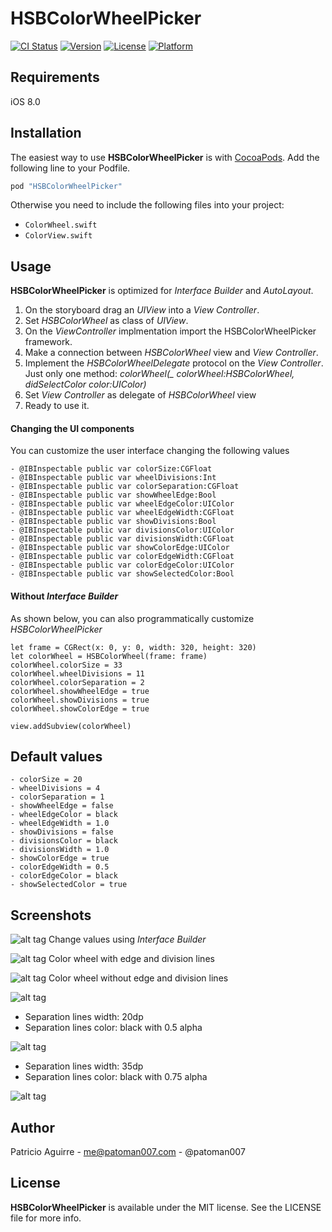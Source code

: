 # HSBColorWheelPicker

[![CI Status](http://img.shields.io/travis/patoman007/HSBColorWheelPicker.svg?style=flat)](https://travis-ci.org/patoman007/HSBColorWheelPicker)
[![Version](https://img.shields.io/cocoapods/v/HSBColorWheelPicker.svg?style=flat)](http://cocoapods.org/pods/HSBColorWheelPicker)
[![License](https://img.shields.io/cocoapods/l/HSBColorWheelPicker.svg?style=flat)](http://cocoapods.org/pods/HSBColorWheelPicker)
[![Platform](https://img.shields.io/cocoapods/p/HSBColorWheelPicker.svg?style=flat)](http://cocoapods.org/pods/HSBColorWheelPicker)

## Requirements

iOS 8.0 

## Installation

The easiest way to use **HSBColorWheelPicker** is with [CocoaPods](http://cocoapods.org). 
Add the following line to your Podfile.
```ruby
pod "HSBColorWheelPicker"
```

Otherwise you need to include the following files into your project:
- `ColorWheel.swift`
- `ColorView.swift`

## Usage

**HSBColorWheelPicker** is optimized for *Interface Builder* and *AutoLayout*.

1. On the storyboard drag an *UIView* into a *View Controller*.
2. Set *HSBColorWheel* as class of *UIView*.
3. On the *ViewController* implmentation import the HSBColorWheelPicker framework.   
4. Make a connection between *HSBColorWheel* view and *View Controller*.
5. Implement the *HSBColorWheelDelegate* protocol on the *View Controller*. 
Just only one method: *colorWheel(_ colorWheel:HSBColorWheel, didSelectColor color:UIColor)*
6. Set *View Controller* as delegate of *HSBColorWheel* view
7. Ready to use it.

#### Changing the UI components

You can customize the user interface changing the following values
```
- @IBInspectable public var colorSize:CGFloat
- @IBInspectable public var wheelDivisions:Int
- @IBInspectable public var colorSeparation:CGFloat
- @IBInspectable public var showWheelEdge:Bool
- @IBInspectable public var wheelEdgeColor:UIColor
- @IBInspectable public var wheelEdgeWidth:CGFloat
- @IBInspectable public var showDivisions:Bool
- @IBInspectable public var divisionsColor:UIColor
- @IBInspectable public var divisionsWidth:CGFloat
- @IBInspectable public var showColorEdge:UIColor
- @IBInspectable public var colorEdgeWidth:CGFloat
- @IBInspectable public var colorEdgeColor:UIColor
- @IBInspectable public var showSelectedColor:Bool
```

#### Without *Interface Builder*

As shown below, you can also programmatically customize *HSBColorWheelPicker*

```
let frame = CGRect(x: 0, y: 0, width: 320, height: 320)
let colorWheel = HSBColorWheel(frame: frame)
colorWheel.colorSize = 33
colorWheel.wheelDivisions = 11
colorWheel.colorSeparation = 2
colorWheel.showWheelEdge = true
colorWheel.showDivisions = true
colorWheel.showColorEdge = true

view.addSubview(colorWheel)
```

## Default values

```
- colorSize = 20
- wheelDivisions = 4
- colorSeparation = 1
- showWheelEdge = false
- wheelEdgeColor = black
- wheelEdgeWidth = 1.0
- showDivisions = false
- divisionsColor = black
- divisionsWidth = 1.0
- showColorEdge = true
- colorEdgeWidth = 0.5
- colorEdgeColor = black
- showSelectedColor = true
```

## Screenshots

![alt tag](https://cloud.githubusercontent.com/assets/6759634/22859174/f3f4862e-f0b1-11e6-9720-2051d07b62b5.png)
Change values using *Interface Builder* 

![alt tag](https://cloud.githubusercontent.com/assets/6759634/22859175/f60a03f8-f0b1-11e6-9fa9-8e6834eabd54.png)
Color wheel with edge and division lines

![alt tag](https://cloud.githubusercontent.com/assets/6759634/22859177/f766f508-f0b1-11e6-893e-7e2ce9d324c8.png)
Color wheel without edge and division lines

![alt tag](https://cloud.githubusercontent.com/assets/6759634/22859178/f8e9b208-f0b1-11e6-93f4-c35e4896a1a0.png)
- Separation lines width: 20dp 
- Separation lines color: black with 0.5 alpha

![alt tag](https://cloud.githubusercontent.com/assets/6759634/22859179/fa0a06a6-f0b1-11e6-8103-f9dc9699f313.png)
- Separation lines width: 35dp 
- Separation lines color: black with 0.75 alpha

![alt tag](https://cloud.githubusercontent.com/assets/6759634/22859180/fb223680-f0b1-11e6-80cc-9a08b7cfcb25.png)

## Author

Patricio Aguirre - me@patoman007.com - @patoman007 

## License

**HSBColorWheelPicker** is available under the MIT license. See the LICENSE file for more info.
